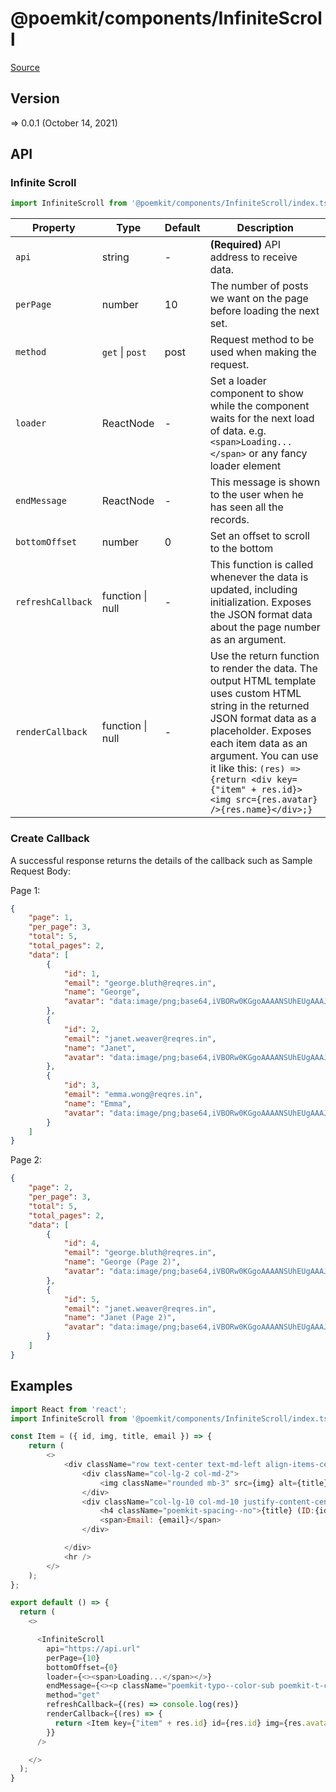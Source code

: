 # @poemkit/components/InfiniteScroll

[Source](https://github.com/xizon/poemkit/tree/main/src/client/components/InfiniteScroll)

## Version

=> 0.0.1 (October 14, 2021)

## API

### Infinite Scroll
```js
import InfiniteScroll from '@poemkit/components/InfiniteScroll/index.tsx';
```
| Property | Type | Default | Description |
| --- | --- | --- | --- |
| `api` | string  | - | <strong>(Required)</strong> API address to receive data. |
| `perPage` | number  | 10 | The number of posts we want on the page before loading the next set. |
| `method` | `get` \| `post` | post | Request method to be used when making the request. |
| `loader` | ReactNode  | - | Set a loader component to show while the component waits for the next load of data. e.g. `<span>Loading...</span>` or any fancy loader element |
| `endMessage` | ReactNode  | - | This message is shown to the user when he has seen all the records. |
| `bottomOffset` | number  | 0 | Set an offset to scroll to the bottom |
| `refreshCallback` | function \| null  | - | This function is called whenever the data is updated, including initialization. Exposes the JSON format data about the page number as an argument. |
| `renderCallback` | function \| null  | - | Use the return function to render the data. The output HTML template uses custom HTML string in the returned JSON format data as a placeholder. Exposes each item data as an argument. You can use it like this: `(res) => {return <div key={"item" + res.id}><img src={res.avatar} />{res.name}</div>;}` |


### Create Callback 

A successful response returns the details of the callback such as Sample Request Body:

Page 1: 
```json
{
    "page": 1,
    "per_page": 3,
    "total": 5,
    "total_pages": 2,
    "data": [
        {
            "id": 1,
            "email": "george.bluth@reqres.in",
            "name": "George",
            "avatar": "data:image/png;base64,iVBORw0KGgoAAAANSUhEUgAAAJYAAACWBAMAAADOL2zRAAAAGFBMVEXMzMyWlpbFxcW3t7eqqqq+vr6xsbGjo6NdFKDtAAAACXBIWXMAAA7EAAAOxAGVKw4bAAAAWElEQVRoge3SUQmAQBRE0WXRAC+C22AjbBcL2P9HQwwick6ACwPTGgAAAADfcFSuNYOtlWv1yrW2XKuvVGs/r0q1noG/b/UxRvATTUtLS0tLSwsAAADgTTdZSAdIz1EiEwAAAABJRU5ErkJggg=="
        },
        {
            "id": 2,
            "email": "janet.weaver@reqres.in",
            "name": "Janet",
            "avatar": "data:image/png;base64,iVBORw0KGgoAAAANSUhEUgAAAJYAAACWBAMAAADOL2zRAAAAGFBMVEXMzMyWlpbFxcW3t7eqqqq+vr6xsbGjo6NdFKDtAAAACXBIWXMAAA7EAAAOxAGVKw4bAAAAWElEQVRoge3SUQmAQBRE0WXRAC+C22AjbBcL2P9HQwwick6ACwPTGgAAAADfcFSuNYOtlWv1yrW2XKuvVGs/r0q1noG/b/UxRvATTUtLS0tLSwsAAADgTTdZSAdIz1EiEwAAAABJRU5ErkJggg=="
        },
        {
            "id": 3,
            "email": "emma.wong@reqres.in",
            "name": "Emma",
            "avatar": "data:image/png;base64,iVBORw0KGgoAAAANSUhEUgAAAJYAAACWBAMAAADOL2zRAAAAGFBMVEXMzMyWlpbFxcW3t7eqqqq+vr6xsbGjo6NdFKDtAAAACXBIWXMAAA7EAAAOxAGVKw4bAAAAWElEQVRoge3SUQmAQBRE0WXRAC+C22AjbBcL2P9HQwwick6ACwPTGgAAAADfcFSuNYOtlWv1yrW2XKuvVGs/r0q1noG/b/UxRvATTUtLS0tLSwsAAADgTTdZSAdIz1EiEwAAAABJRU5ErkJggg=="
        }
    ]
}
```

Page 2:

```json
{
    "page": 2,
    "per_page": 3,
    "total": 5,
    "total_pages": 2,
    "data": [
        {
            "id": 4,
            "email": "george.bluth@reqres.in",
            "name": "George (Page 2)",
            "avatar": "data:image/png;base64,iVBORw0KGgoAAAANSUhEUgAAAJYAAACWBAMAAADOL2zRAAAAGFBMVEXMzMyWlpbFxcW3t7eqqqq+vr6xsbGjo6NdFKDtAAAACXBIWXMAAA7EAAAOxAGVKw4bAAAAWElEQVRoge3SUQmAQBRE0WXRAC+C22AjbBcL2P9HQwwick6ACwPTGgAAAADfcFSuNYOtlWv1yrW2XKuvVGs/r0q1noG/b/UxRvATTUtLS0tLSwsAAADgTTdZSAdIz1EiEwAAAABJRU5ErkJggg=="
        },
        {
            "id": 5,
            "email": "janet.weaver@reqres.in",
            "name": "Janet (Page 2)",
            "avatar": "data:image/png;base64,iVBORw0KGgoAAAANSUhEUgAAAJYAAACWBAMAAADOL2zRAAAAGFBMVEXMzMyWlpbFxcW3t7eqqqq+vr6xsbGjo6NdFKDtAAAACXBIWXMAAA7EAAAOxAGVKw4bAAAAWElEQVRoge3SUQmAQBRE0WXRAC+C22AjbBcL2P9HQwwick6ACwPTGgAAAADfcFSuNYOtlWv1yrW2XKuvVGs/r0q1noG/b/UxRvATTUtLS0tLSwsAAADgTTdZSAdIz1EiEwAAAABJRU5ErkJggg=="
        }
    ]
}
```


## Examples

```js
import React from 'react';
import InfiniteScroll from '@poemkit/components/InfiniteScroll/index.tsx';

const Item = ({ id, img, title, email }) => {
    return (
        <>
            <div className="row text-center text-md-left align-items-center">
                <div className="col-lg-2 col-md-2">
                    <img className="rounded mb-3" src={img} alt={title} />
                </div>
                <div className="col-lg-10 col-md-10 justify-content-center">
                    <h4 className="poemkit-spacing--no">{title} (ID:{id})</h4>
                    <span>Email: {email}</span>
                </div>

            </div>
            <hr />
        </>
    );
};

export default () => {
  return (
    <>

      <InfiniteScroll 
        api="https://api.url" 
        perPage={10}
        bottomOffset={0}
        loader={<><span>Loading...</span></>}
        endMessage={<><p className="poemkit-typo--color-sub poemkit-t-c">No content yet.</p></>}
        method="get"
        refreshCallback={(res) => console.log(res)}
        renderCallback={(res) => {
          return <Item key={"item" + res.id} id={res.id} img={res.avatar} title={`${res.name}`} email={res.email} />;
        }}	
      />

    </>
  );
}

```